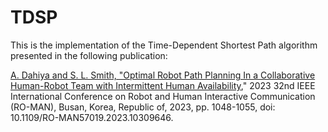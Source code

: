 # TDSP

This is the implementation of the Time-Dependent Shortest Path algorithm presented in the following publication:

[A. Dahiya and S. L. Smith, "Optimal Robot Path Planning In a Collaborative Human-Robot Team with Intermittent Human Availability](https://ieeexplore.ieee.org/abstract/document/10309646)," 2023 32nd IEEE International Conference on Robot and Human Interactive Communication (RO-MAN), Busan, Korea, Republic of, 2023, pp. 1048-1055, doi: 10.1109/RO-MAN57019.2023.10309646.


